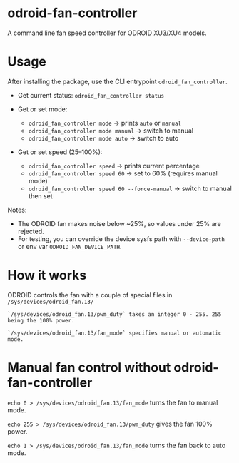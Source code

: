 
# odroid-fan-controller
A command line fan speed controller for ODROID XU3/XU4 models.

# Usage
After installing the package, use the CLI entrypoint `odroid_fan_controller`.

- Get current status:
  `odroid_fan_controller status`

- Get or set mode:
  - `odroid_fan_controller mode` → prints `auto` or `manual`
  - `odroid_fan_controller mode manual` → switch to manual
  - `odroid_fan_controller mode auto` → switch to auto

- Get or set speed (25–100%):
  - `odroid_fan_controller speed` → prints current percentage
  - `odroid_fan_controller speed 60` → set to 60% (requires manual mode)
  - `odroid_fan_controller speed 60 --force-manual` → switch to manual then set

Notes:
- The ODROID fan makes noise below ~25%, so values under 25% are rejected.
- For testing, you can override the device sysfs path with `--device-path` or env var `ODROID_FAN_DEVICE_PATH`.

# How it works
ODROID controls the fan with a couple of special files in `/sys/devices/odroid_fan.13/`

    `/sys/devices/odroid_fan.13/pwm_duty` takes an integer 0 - 255. 255 being the 100% power.

    `/sys/devices/odroid_fan.13/fan_mode` specifies manual or automatic mode.

# Manual fan control without odroid-fan-controller
`echo 0 > /sys/devices/odroid_fan.13/fan_mode` turns the fan to manual mode.

`echo 255 > /sys/devices/odroid_fan.13/pwm_duty` gives the fan 100% power.

`echo 1 > /sys/devices/odroid_fan.13/fan_mode` turns the fan back to auto mode.

